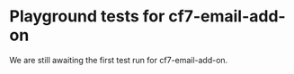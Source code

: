 # Playground tests for cf7-email-add-on
We are still awaiting the first test run for cf7-email-add-on.
